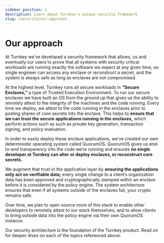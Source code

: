 ```yaml
---
sidebar_position: 1
description: Learn about Turnkey's unique security framework
slug: /security/our-approach
---
```


# Our approach

At Turnkey we’ve developed a security framework that allows, us and eventually our users to prove that all systems with security critical workloads are running exactly the software we expect at any given time, no single engineer can access any enclave or reconstruct a secret, and the system is always safe as long as enclaves are not compromised

At the highest level, Turnkey runs all secure workloads in **“Secure Enclaves,”** a type of Trusted Execution Environment. To run our secure enclaves we have built an OS from the ground up that gives us the ability to remotely attest to the integrity of the machines and the code running. Every time we deploy, we attest to the code running in the enclaves prior to posting shares of core secrets into the enclave. This helps to **ensure that we can trust the secure applications running in the enclaves,** which perform actions such as such as private key generation, transaction signing, and policy evaluation.

In order to easily deploy these enclave applications, we’ve created our own deterministic operating system called QuorumOS. QuorumOS gives us end-to-end transparency into the code we’re running and ensures **no single developer at Turnkey can alter or deploy enclaves, or reconstruct core secrets.**

We augment that trust in the application layer by **ensuring the applications only act on verifiable data;** every single change to a client’s organization data has been approved and cryptographically stamped within an enclave before it is considered by the policy engine. The system architecture ensures that even if all systems outside of the enclaves fail, your crypto remains safe.

Over time, we plan to open source more of this stack to enable other developers to remotely attest to our stack themselves, and to allow clients to bring outside data into the policy engine via their own QuorumOS instance.

Our security architecture is the foundation of the Turnkey product. Read on for deeper dives on each of the topics referenced above.
